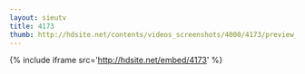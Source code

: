 ```yaml
---
layout: sieutv
title: 4173
thumb: http://hdsite.net/contents/videos_screenshots/4000/4173/preview_360p.mp4.jpg
---
```

{% include iframe src='http://hdsite.net/embed/4173' %}
 
